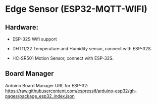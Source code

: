 # Edge Sensor (ESP32-MQTT-WIFI)

## Hardware:
- ESP-32S Wifi support

- DHT11/22 Temperature and Humidity sensor, connect with ESP-32S.
- HC-SR501 Motion Sensor, connect with ESP-32S.

## Board Manager
Arduino Board Manager URL for ESP-32: 
https://raw.githubusercontent.com/espressif/arduino-esp32/gh-pages/package_esp32_index.json
